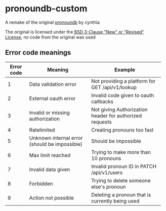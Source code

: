 # pronoundb-custom

A remake of the original [pronoundb](https://github.com/cyyynthia/pronoundb.org) by cynthia

The original is licensed under the [BSD 3-Clause "New" or "Revised" License](https://spdx.org/licenses/BSD-3-Clause.html), no code from the original was used

## Error code meanings

| Error code | Meaning                                       | Example                                                 |
| ---------- | --------------------------------------------- | ------------------------------------------------------- |
| 1          | Data validation error                         | Not providing a platform for GET /api/v1/lookup         |
| 2          | External oauth error                          | Invalid code given to oauth callbacks                   |
| 3          | Invalid or missing authorization              | Not giving Authorization header for authorized requests |
| 4          | Ratelimited                                   | Creating pronouns too fast                              |
| 5          | Unknown internal error (should be impossible) | Should be impossible                                    |
| 6          | Max limit reached                             | Trying to make more than 10 pronouns                    |
| 7          | Invalid data given                            | Invalid pronoun ID in PATCH /api/v1/users               |
| 8          | Forbidden                                     | Trying to delete someone else's pronoun                 |
| 9          | Action not possible                           | Deleting a pronoun that is currently being used         |
